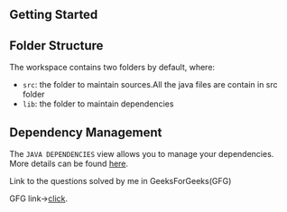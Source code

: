 ## Getting Started

## Folder Structure

The workspace contains two folders by default, where:

- `src`: the folder to maintain sources.All the java files are contain in src folder
- `lib`: the folder to maintain dependencies

## Dependency Management

The `JAVA DEPENDENCIES` view allows you to manage your dependencies. More details can be found [here](https://github.com/microsoft/vscode-java-pack/blob/master/release-notes/v0.9.0.md#work-with-jar-files-directly).

Link to the questions solved by me  in GeeksForGeeks(GFG)


GFG link->[click](https://auth.geeksforgeeks.org/user/akshita29320/practice/).
